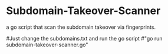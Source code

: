 # Subdomain-Takeover-Scanner
a go script that scan the subdomain takeover via fingerprints.

#Just change the subdomains.txt and run the go script
#"go run subdomain-takeover-scanner.go"
